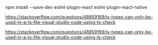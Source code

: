 npm install --save-dev eslint-plugin-react eslint-plugin-react-native

https://stackoverflow.com/questions/48859169/js-types-can-only-be-used-in-a-ts-file-visual-studio-code-using-ts-check


https://stackoverflow.com/questions/48859169/js-types-can-only-be-used-in-a-ts-file-visual-studio-code-using-ts-check